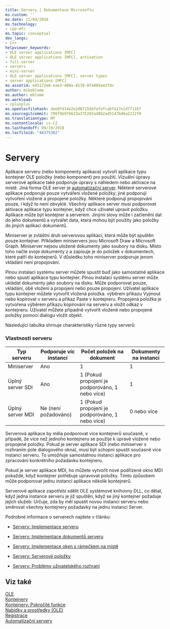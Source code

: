 ```yaml
---
title: Servery | Dokumentace Microsoftu
ms.custom: ''
ms.date: 11/04/2016
ms.technology:
- cpp-mfc
ms.topic: conceptual
dev_langs:
- C++
helpviewer_keywords:
- OLE server applications [MFC]
- OLE server applications [MFC], activation
- full-server
- servers
- mini-server
- OLE server applications [MFC], server types
- server applications [MFC]
ms.assetid: e45172e8-eae3-400a-8139-0fa009a42fdc
author: mikeblome
ms.author: mblome
ms.workload:
- cplusplus
ms.openlocfilehash: dee0fd14e2e2d87155bfafefca6fa17e1d77135f
ms.sourcegitcommit: 799f9b976623a375203ad8b2ad5147bd6a2212f0
ms.translationtype: MT
ms.contentlocale: cs-CZ
ms.lasthandoff: 09/19/2018
ms.locfileid: "46375382"
---
```

# <a name="servers"></a>Servery

Aplikace serveru (nebo komponenty aplikace) vytvoří aplikace typu kontejner OLE položky (nebo komponent) pro použití. Vizuální úpravy serverové aplikace také podporuje úpravy s náhledem nebo aktivace na místě. Jiná forma OLE server je [automatizační server](../mfc/automation-servers.md). Některé serverové aplikace podporuje pouze vytváření vložené položky; jiné podporují vytvoření vložené a propojené položky. Některé podporují propojování pouze, i když to není obvyklé. Všechny aplikace server musí podporovat aktivace aplikace typu kontejner, když chce uživatel upravit položku. Aplikace může být kontejner a serverem. Jinými slovy může i začlenění dat do jeho dokumentů a vytvářet data, která mohou být použity jako položky do jiných aplikací dokumentů.

Miniserver je zvláštní druh serverovou aplikaci, která může být spuštěn pouze kontejner. Příkladem miniservers jsou Microsoft Draw a Microsoft Graph. Miniserver nejsou uložené dokumenty jako soubory na disku. Místo toho načte svoje dokumenty z a zapisuje je do položek v dokumentech, které patří do kontejnerů. V důsledku toho miniserver podporuje jenom vkládání není propojování.

Plnou instalaci systému server můžete spustit buď jako samostatné aplikace nebo spustí aplikace typu kontejner. Plnou instalaci systému server může ukládat dokumenty jako soubory na disku. Může podporovat pouze, vkládání, obě vložení a propojení nebo pouze propojení. Uživatel aplikace typu kontejner můžete vytvořit vložená položka. výběrem příkazu Vyjmout nebo kopírovat v serveru a příkaz Paste v kontejneru. Propojená položka je vytvořena výběrem příkazu kopírování na serveru a vložit odkaz v kontejneru. Uživatel můžete případně vytvořit vložené nebo propojené položky pomocí dialogu vložit objekt.

Následující tabulka shrnuje charakteristiky různé typy serverů:

### <a name="server-characteristics"></a>Vlastnosti serveru

|Typ serveru|Podporuje víc instancí|Počet položek na dokument|Dokumenty na instanci|
|--------------------|---------------------------------|------------------------|----------------------------|
|Miniserver|Ano|1|1|
|Úplný server SDI|Ano|1 (Pokud propojení je podporováno, 1 nebo více)|1|
|Úplný server MDI|Ne (není požadováno)|1 (Pokud propojení je podporováno, 1 nebo více)|0 nebo více|

Serverová aplikace by měla podporovat více kontejnerů současně, v případě, že více než jednoho kontejneru se použije k úpravě vložené nebo propojené položky. Pokud je server aplikace SDI (nebo miniserver s rozhraním pole dialogového okna), musí být schopni spustit současně více instancí serveru. To umožňuje samostatnou instanci aplikace pro zpracování konkrétního požadavku kontejneru.

Pokud je server aplikace MDI, ho můžete vytvořit nové podřízené okno MDI pokaždé, když kontejner potřebuje upravovat položky. Tímto způsobem může podporovat jednu instanci aplikace několik kontejnerů.

Serverové aplikace zapotřebí sdělit OLE systémové knihovny DLL, co dělat, když jedna instance serveru je již spuštěn, když se jiný kontejner požaduje jejích služeb: Určuje, zda by měl spustit novou instanci serveru nebo směrovat všechny kontejnery požadavky na jednu instanci Server.

Podrobné informace o serverech najdete v článku:

- [Servery: Implementace serveru](../mfc/servers-implementing-a-server.md)

- [Servery: Implementace dokumentů serveru](../mfc/servers-implementing-server-documents.md)

- [Servery: Implementace oken s rámečkem na místě](../mfc/servers-implementing-in-place-frame-windows.md)

- [Servery: Serverové položky](../mfc/servers-server-items.md)

- [Servery: Problémy uživatelského rozhraní](../mfc/servers-user-interface-issues.md)

## <a name="see-also"></a>Viz také

[OLE](../mfc/ole-in-mfc.md)<br/>
[Kontejnery](../mfc/containers.md)<br/>
[Kontejnery: Pokročilé funkce](../mfc/containers-advanced-features.md)<br/>
[Nabídky a prostředky (OLE)](../mfc/menus-and-resources-ole.md)<br/>
[Registrace](../mfc/registration.md)<br/>
[Automatizační servery](../mfc/automation-servers.md)

